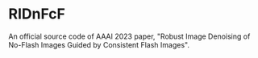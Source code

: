 # RIDnFcF
An official source code of AAAI 2023 paper, "Robust Image Denoising of No-Flash Images Guided by Consistent Flash Images".
